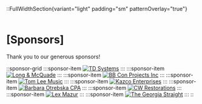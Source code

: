::FullWidthSection{variant="light" padding="sm" patternOverlay="true"}
<br><br>

# [<span class="text-5xl text-zinc-900">Sponsors</span>]

Thank you to our generous sponsors!

::sponsor-grid
:::sponsor-item
[![TD Systems](/images/sponsors/TD-systems.png)](https://example.com/td-systems)
:::
:::sponsor-item
[![Long & McQuade](/images/sponsors/long-mcquade.png)](https://example.com/long-mcquade)
:::
:::sponsor-item
[![BB Con Projects Inc](/images/sponsors/bbcon.png)](https://example.com/bbcon)
:::
:::sponsor-item
[![Tom Lee Music](/images/sponsors/tom-lee-music.png)](https://example.com/tom-lee)
:::
:::sponsor-item
[![Kazco Enterprises](/images/sponsors/kazco.png)](https://example.com/kazco)
:::
:::sponsor-item
[![Barbara Otrebska CPA](/images/sponsors/barbara-otrebska.png)](https://example.com/barbara-cpa)
:::
:::sponsor-item
[![CW Restorations](/images/sponsors/CW-restorations.png)](https://example.com/cw-restorations)
:::
:::sponsor-item
[![Lex Mazur](/images/sponsors/lex-mazur.png)](https://example.com/lex-mazur)
:::
:::sponsor-item
[![The Georgia Straight](/images/sponsors/georgia-straight.png)](https://thegeorgiastraight.com)
:::
::
<br><br>
